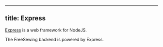 ***

## title: Express

[Express](https://expressjs.com/) is a web framework for NodeJS.

The FreeSewing backend is powered by Express.
